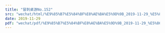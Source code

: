 ```yaml
---
title: "冒刺桌游No.152"
src: "wechat/html/%E9%85%B7%E5%84%BF%E8%AE%BA%E5%9D%9B_2019-11-29_%E5%86%92%E5%88%BA%E6%A1%8C%E6%B8%B8No.152.html"
date: 2019-11-29
pdf: "wechat/pdf/%E9%85%B7%E5%84%BF%E8%AE%BA%E5%9D%9B_2019-11-29_%E5%86%92%E5%88%BA%E6%A1%8C%E6%B8%B8No.152.pdf"
---
```

